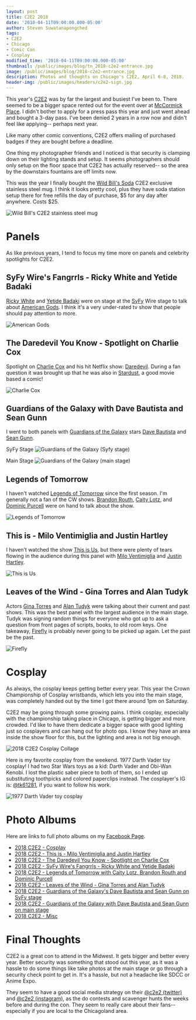 ```yaml
---
layout: post
title: C2E2 2018
date: '2018-04-11T09:00:00.000-05:00'
author: Steven Suwatanapongched
tags:
- C2E2
- Chicago
- Comic Con
- Cosplay
modified_time: '2018-04-11T09:00:00.000-05:00'
thumbnail: /public/images/blog/tn_2018-c2e2-entrance.jpg
image: /public/images/blog/2018-c2e2-entrance.jpg
description: Photos and thoughts on Chicago's C2E2, April 6-8, 2018.
header-img: /public/images/headers/c2e2-sign.jpg
---
```


This year's [C2E2](http://www.c2e2.com) was by far the largest and busiest I've been to. There seemed to be a bigger space rented out for the event over at [McCormick Place](http://www.mccormickplace.com/). I didn't bother to apply for a press pass this year and just went ahead and bought a 3-day pass. I've been denied 2 years in a row now and didn't feel like applying-- perhaps next year.

Like many other comic conventions, C2E2 offers mailing of purchased badges if they are bought before a deadline.

One thing my photographer friends and I noticed is that security is clamping down on their lighting stands and setup. It seems photographers should only setup on the floor space that C2E2 has actually reserved-- so the area by the downstairs fountains are off limits now.

This was the year I finally bought the [Wild Bill's Soda](https://www.wildbillssoda.com/) C2E2 exclusive stainless steel mug. I think it looks pretty cool, plus they have soda station setup there for free refills the day of purchase, $5 for any day after anywhere. Costs $25.

![Wild Bill's C2E2 stainless steel mug](/public/images/blog/2018-c2e2-wild-bills-mug.jpg)

# Panels

As like previous years, I tend to focus my time more on panels and celebrity spotlights for C2E2.

## SyFy Wire's Fangrrls - Ricky White and Yetide Badaki

[Ricky White](https://www.imdb.com/name/nm1340638/) and [Yetide Badaki](https://www.imdb.com/name/nm1462340/) were on stage at the [SyFy](http://www.syfy.com/) Wire stage to talk about [American Gods](https://www.imdb.com/title/tt1898069/). I think it's a very under-rated tv show that people should pay attention to more.

![American Gods](/public/images/blog/2018-c2e2-american-gods.jpg)

## The Daredevil You Know - Spotlight on Charlie Cox

Spotlight on [Charlie Cox](https://www.imdb.com/name/nm1214435/) and his hit Netflix show: [Daredevil](https://www.imdb.com/title/tt3322312/). During a fan question it was brought up that he was also in [Stardust](https://www.imdb.com/title/tt0486655/), a good movie based a comic!

![Charlie Cox](/public/images/blog/2018-c2e2-charlie-cox.jpg)

## Guardians of the Galaxy with Dave Bautista and Sean Gunn

I went to both panels with [Guardians of the Galaxy](https://www.imdb.com/title/tt3896198/) stars [Dave Bautista](https://www.imdb.com/name/nm1176985/) and [Sean Gunn](https://www.imdb.com/name/nm0348231/).

SyFy Stage
![Guardians of the Galaxy (Syfy stage)](/public/images/blog/2018-c2e2-guardians-of-the-galaxy-syfy-stage.jpg)

Main Stage
![Guardians of the Galaxy (main stage)](/public/images/blog/2018-c2e2-guardians-of-the-galaxy-main-stage.jpg)



## Legends of Tomorrow

I haven't watched [Legends of Tomorrow](https://www.imdb.com/title/tt4532368/) since the first season. I'm generally not a fan of the CW shows. [Brandon Routh](https://www.imdb.com/name/nm0746125/), [Caity Lotz](https://www.imdb.com/name/nm2362068/), and [Dominic Purcell](https://www.imdb.com/name/nm0700712/) were on hand to talk about the show.

![Legends of Tomorrow](/public/images/blog/2018-c2e2-legends-of-tomorrow.jpg)

## This is - Milo Ventimiglia and Justin Hartley

I haven't watched the show [This is Us](https://www.imdb.com/title/tt5555260/), but there were plenty of tears flowing in the audience during this panel with [Milo Ventimiglia](https://www.imdb.com/name/nm0893257/)
 and [Justin Hartley](https://www.imdb.com/name/nm1261997/).

![This is Us](/public/images/blog/2018-c2e2-this-is-us.jpg)

## Leaves of the Wind - Gina Torres and Alan Tudyk

Actors [Gina Torres](https://www.imdb.com/name/nm0868659/) and [Alan Tudyk](https://www.imdb.com/name/nm0876138/) were talking about their current and past shows. This was the best panel with the largest audience in the main stage. Tudyk was signing random things for everyone who got up to ask a question from front pages of scripts, books, to old room keys. One takeaway, [Firefly](https://www.imdb.com/title/tt0303461/) is probably never going to be picked up again. Let the past be the past.

![Firefly](/public/images/blog/2018-c2e2-firefly.jpg)


# Cosplay

As always, the cosplay keeps getting better every year. This year the Crown Championship of Cosplay wristbands, which lets you into the main stage, was completely handed out by the time I got there around 1pm on Saturday.

C2E2 may be going through some growing pains. I think cosplay, especially with the championship taking place in Chicago, is getting bigger and more crowded. I'd like to have them dedicate a bigger space with good lighting just so cosplayers and can hang out for photo ops. I know they have an area inside the show floor for this, but the lighting and area is not big enough.

![2018 C2E2 Cosplay Collage](/public/images/blog/2018-c2e2-cosplay.jpg)

Here is my favorite cosplay from the weekend. 1977 Darth Vader toy cosplay! I had two Star Wars toys as a kid: Darth Vader and Obi-Wan Kenobi. I lost the plastic saber piece to both of them, so I ended up substituting toothpicks and colored paperclips instead. The cosplayer's IG is: [@tk61281](https://www.instagram.com/tk61281/), if you want to follow his work.

![1977 Darth Vader toy cosplay](/public/images/blog/2018-c2e2-1977-darth-vader-cosplay.jpg)

# Photo Albums

Here are links to full photo albums on my [Facebook Page](http://facebook.com/sunpechphotography).

* [2018 C2E2 - Cosplay](https://www.facebook.com/408588035872893/photos/?tab=album&album_id=1732738416791175)
* [2018 C2E2 - This is - Milo Ventimiglia and Justin Hartley](https://www.facebook.com/408588035872893/photos/?tab=album&album_id=1732736780124672)
* [2018 C2E2 - The Daredevil You Know - Spotlight on Charlie Cox](https://www.facebook.com/408588035872893/photos/?tab=album&album_id=1732735986791418)
* [2018 C2E2 - SyFy Wire's Fangrrls - Ricky White and Yetide Badaki](https://www.facebook.com/408588035872893/photos/?tab=album&album_id=1732734220124928)
* [2018 C2E2 - Legends of Tomorrow with Caity Lotz, Brandon Routh and Dominic Purcell](https://www.facebook.com/408588035872893/photos/?tab=album&album_id=1732731590125191)
* [2018 C2E2 - Leaves of the Wind - Gina Torres and Alan Tudyk](https://www.facebook.com/408588035872893/photos/?tab=album&album_id=1732725560125794)
* [2018 C2E2 - Guardians of the Galaxy's Dave Bautista and Sean Gunn on SyFy stage](https://www.facebook.com/408588035872893/photos/?tab=album&album_id=1732719556793061)
* [2018 C2E2 - Guardians of the Galaxy with Dave Bautista and Sean Gunn on main stage](https://www.facebook.com/408588035872893/photos/?tab=album&album_id=1732714690126881)
* [2018 C2E2 - Misc](https://www.facebook.com/408588035872893/photos/?tab=album&album_id=1732713086793708)

# Final Thoughts

C2E2 is a great con to attend in the Midwest. It gets bigger and better every year. Better security was something that stood out this year, as it was a hassle to do some things like take photos at the main stage or go through a security check point to get in. It's a hassle, but not a headache like SDCC or Anime Expo.

They seem to have a good social media strategy on their [@c2e2 (twitter)](https://twitter.com/c2e2) and [@c2e2 (instagram)](https://www.instagram.com/c2e2/), as the do contests and scavenger hunts the weeks before and during the con. They seem to really care about their fans-- especially if you are local to the Chicagoland area.